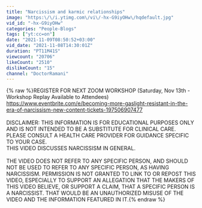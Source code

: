 ```yaml
---
title: "Narcissism and karmic relationships"
image: "https:\/\/i.ytimg.com\/vi\/-hx-G9iyOHw\/hqdefault.jpg"
vid_id: "-hx-G9iyOHw"
categories: "People-Blogs"
tags: ["yt:cc=on"]
date: "2021-11-09T08:50:52+03:00"
vid_date: "2021-11-08T14:30:01Z"
duration: "PT11M41S"
viewcount: "20706"
likeCount: "2510"
dislikeCount: "15"
channel: "DoctorRamani"
---
```

{% raw %}REGISTER FOR NEXT ZOOM WORKSHOP (Saturday, Nov 13th - Workshop Replay Available to Attendees)<br /><a rel="nofollow" target="blank" href="https://www.eventbrite.com/e/becoming-more-gaslight-resistant-in-the-era-of-narcissism-new-content-tickets-197506907477">https://www.eventbrite.com/e/becoming-more-gaslight-resistant-in-the-era-of-narcissism-new-content-tickets-197506907477</a><br /><br />DISCLAIMER: THIS INFORMATION IS FOR EDUCATIONAL PURPOSES ONLY AND IS NOT INTENDED TO BE A SUBSTITUTE FOR CLINICAL CARE. PLEASE CONSULT A HEALTH CARE PROVIDER FOR GUIDANCE SPECIFIC TO YOUR CASE. <br />THIS VIDEO DISCUSSES NARCISSISM IN GENERAL. <br /><br />THE VIDEO DOES NOT REFER TO ANY SPECIFIC PERSON, AND SHOULD NOT BE USED TO REFER TO ANY SPECIFIC PERSON, AS HAVING NARCISSISM. PERMISSION IS NOT GRANTED TO LINK TO OR REPOST THIS VIDEO, ESPECIALLY TO SUPPORT AN ALLEGATION THAT THE MAKERS OF THIS VIDEO BELIEVE, OR SUPPORT A CLAIM, THAT A SPECIFIC PERSON IS A NARCISSIST. THAT WOULD BE AN UNAUTHORIZED MISUSE OF THE VIDEO AND THE INFORMATION FEATURED IN IT.{% endraw %}
